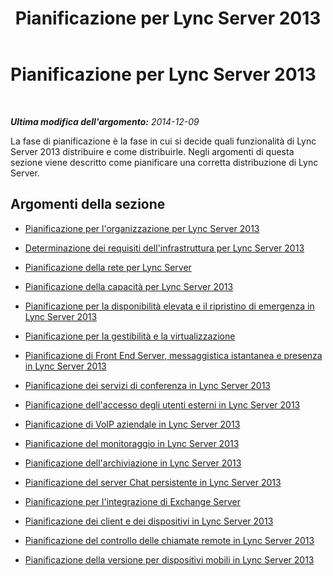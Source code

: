 ﻿---
title: Pianificazione per Lync Server 2013
TOCTitle: Pianificazione per Lync Server 2013
ms:assetid: 6398cd91-8773-41bc-9b66-725d65ba9d66
ms:mtpsurl: https://technet.microsoft.com/it-it/library/Gg398447(v=OCS.15)
ms:contentKeyID: 49300775
ms.date: 08/24/2015
mtps_version: v=OCS.15
ms.translationtype: HT
---

# Pianificazione per Lync Server 2013

 

_**Ultima modifica dell'argomento:** 2014-12-09_

La fase di pianificazione è la fase in cui si decide quali funzionalità di Lync Server 2013 distribuire e come distribuirle. Negli argomenti di questa sezione viene descritto come pianificare una corretta distribuzione di Lync Server.

## Argomenti della sezione

  - [Pianificazione per l'organizzazione per Lync Server 2013](lync-server-2013-planning-for-your-organization.md)

  - [Determinazione dei requisiti dell'infrastruttura per Lync Server 2013](lync-server-2013-determining-your-infrastructure-requirements.md)

  - [Pianificazione della rete per Lync Server](lync-server-2013-network-planning.md)

  - [Pianificazione della capacità per Lync Server 2013](lync-server-2013-capacity-planning.md)

  - [Pianificazione per la disponibilità elevata e il ripristino di emergenza in Lync Server 2013](lync-server-2013-planning-for-high-availability-and-disaster-recovery.md)

  - [Pianificazione per la gestibilità e la virtualizzazione](lync-server-2013-planning-for-manageability-and-virtualization.md)

  - [Pianificazione di Front End Server, messaggistica istantanea e presenza in Lync Server 2013](lync-server-2013-planning-for-front-end-servers-instant-messaging-and-presence.md)

  - [Pianificazione dei servizi di conferenza in Lync Server 2013](lync-server-2013-planning-for-conferencing.md)

  - [Pianificazione dell'accesso degli utenti esterni in Lync Server 2013](lync-server-2013-planning-for-external-user-access.md)

  - [Pianificazione di VoIP aziendale in Lync Server 2013](lync-server-2013-planning-for-enterprise-voice.md)

  - [Pianificazione del monitoraggio in Lync Server 2013](lync-server-2013-planning-for-monitoring.md)

  - [Pianificazione dell'archiviazione in Lync Server 2013](lync-server-2013-planning-for-archiving.md)

  - [Pianificazione del server Chat persistente in Lync Server 2013](lync-server-2013-planning-for-persistent-chat-server.md)

  - [Pianificazione per l'integrazione di Exchange Server](lync-server-2013-planning-for-exchange-server-integration.md)

  - [Pianificazione dei client e dei dispositivi in Lync Server 2013](lync-server-2013-planning-for-clients-and-devices.md)

  - [Pianificazione del controllo delle chiamate remote in Lync Server 2013](lync-server-2013-planning-for-remote-call-control.md)

  - [Pianificazione della versione per dispositivi mobili in Lync Server 2013](lync-server-2013-planning-for-mobility.md)

